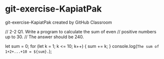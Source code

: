 # git-exercise-KapiatPak
git-exercise-KapiatPak created by GitHub Classroom

// 2-2 Q1. Write a program to calculate the sum of even 
// positive numbers up to 30.
// The answer should be 240.

let sum = 0;
for (let k = 1; k <= 10; k++) {
  sum += k;
}
console.log(`The sum of 1+2+...+10 = ${sum}.`);
